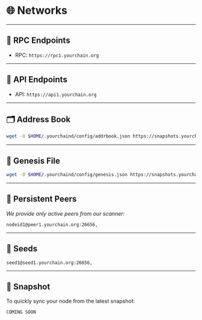 # 🌐 Networks

---

## 📡 RPC Endpoints
- RPC: `https://rpc1.yourchain.org`

---

## 🔎 API Endpoints
- API: `https://api1.yourchain.org`

---

## 🗂 Address Book
```bash
wget -O $HOME/.yourchaind/config/addrbook.json https://snapshots.yourchain.org/addrbook.json
```

---

## 📜 Genesis File  
```bash
wget -O $HOME/.yourchaind/config/genesis.json https://snapshots.yourchain.org/genesis.json
```

---

## 🔗 Persistent Peers
*We provide only active peers from our scanner:*
```text
nodeid1@peer1.yourchain.org:26656,
```

---

## 🌱 Seeds
```text
seed1@seed1.yourchain.org:26656,
```

---

## 💾 Snapshot
To quickly sync your node from the latest snapshot:  
```bash
COMING SOON
```
